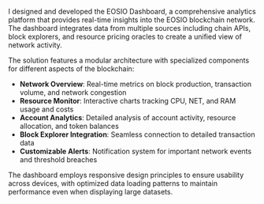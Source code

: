 I designed and developed the EOSIO Dashboard, a comprehensive analytics platform that provides real-time insights into the EOSIO blockchain network. The dashboard integrates data from multiple sources including chain APIs, block explorers, and resource pricing oracles to create a unified view of network activity.

The solution features a modular architecture with specialized components for different aspects of the blockchain:

- **Network Overview**: Real-time metrics on block production, transaction volume, and network congestion
- **Resource Monitor**: Interactive charts tracking CPU, NET, and RAM usage and costs
- **Account Analytics**: Detailed analysis of account activity, resource allocation, and token balances
- **Block Explorer Integration**: Seamless connection to detailed transaction data
- **Customizable Alerts**: Notification system for important network events and threshold breaches

The dashboard employs responsive design principles to ensure usability across devices, with optimized data loading patterns to maintain performance even when displaying large datasets.
